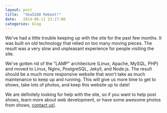 ```yaml
---
layout: post
title:  "Ska5280 Reboot!"
date:   2014-08-11 23:17:00
categories: blog
---
```


We've had a little trouble keeping up with the site for the past few months. It was built on old technology that relied on too many moving pieces. The result was a very slow and unpleasant experience for people visiting the site.

We've gotten rid of the "LAMP" architecture (Linux, Apache, MySQL, PHP) and moved to Linux, Nginx, PostgreSQL, Jekyll, and Node.js. The result should be a much more responsive website that won't take as much maintenance to keep up and running. This will give us more time to get to shows, take lots of photos, and keep this website up to date!

We are definitely looking for help with the site, so if you want to help post shows, learn more about web development, or have some awesome photos from shows, [contact us!](mailto:shows@ska5280.com).
